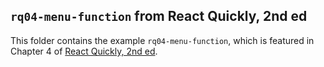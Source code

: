 ## `rq04-menu-function` from React Quickly, 2nd ed

This folder contains the example `rq04-menu-function`, which is featured in Chapter 4 of [React Quickly, 2nd ed](https://reactquickly.dev).
